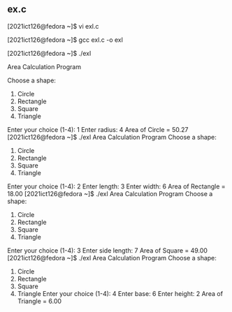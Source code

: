## ex.c


[2021ict126@fedora ~]$ vi exl.c

[2021ict126@fedora ~]$ gcc exl.c -o exl

[2021ict126@fedora ~]$ ./exl

Area Calculation Program

Choose a shape:
1. Circle
2. Rectangle
3. Square
4. Triangle
   
Enter your choice (1-4): 1
Enter radius: 4
Area of Circle = 50.27
[2021ict126@fedora ~]$ ./exl
Area Calculation Program
Choose a shape:
1. Circle
2. Rectangle
3. Square
4. Triangle
   
Enter your choice (1-4): 2
Enter length: 3
Enter width: 6
Area of Rectangle = 18.00
[2021ict126@fedora ~]$ ./exl
Area Calculation Program
Choose a shape:
1. Circle
2. Rectangle
3. Square
4. Triangle
   
Enter your choice (1-4): 3
Enter side length: 7
Area of Square = 49.00
[2021ict126@fedora ~]$ ./exl
Area Calculation Program
Choose a shape:
1. Circle
2. Rectangle
3. Square
4. Triangle
Enter your choice (1-4): 4
Enter base: 6
Enter height: 2
Area of Triangle = 6.00


